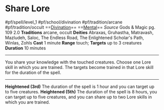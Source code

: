 # Share Lore
#pf/spell/level_1 #pf/school/divination #pf/tradition/arcane #pf/tradition/occult
==[Divination](../../../Traits/Divination.md)== ==[Mental](../../../Traits/Mental.md)==
*Source* Gods & Magic pg. 109 2.0
**Traditions** arcane, occult
**Deities** Abraxas, Gruhastha, Matravash, Mazludeh, Saloc, The Endless Road, The Enlightened Scholar's Path, Winlas, Zohls
**Cast** 1 minute
**Range** touch; **Targets** up to 3 creatures
**Duration** 10 minutes

---
You share your knowledge with the touched creatures. Choose one Lore skill in which you are trained. The targets become trained in that Lore skill for the duration of the spell.

<hr>

**Heightened (3rd)** The duration of the spell is 1 hour and you can target up to five creatures.
**Heightened (5th)** The duration of the spell is 8 hours, you can target up to five creatures, and you can share up to two Lore skills in which you are trained.